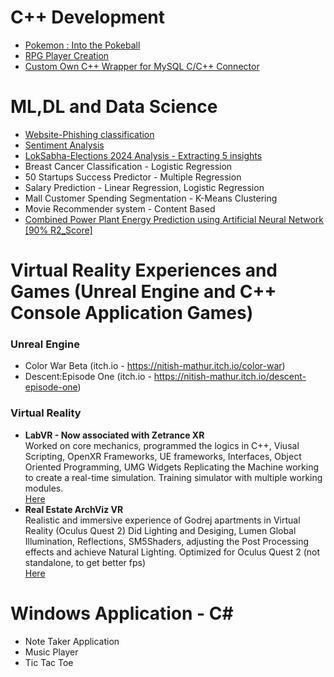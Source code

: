 # C++ Development
- [Pokemon : Into the Pokeball](https://github.com/mathur-nitish/Pokemon-Into-the-Pokeball)
- [RPG Player Creation](https://github.com/mathur-nitish/Projects/tree/main/Games/RPG%20Player%20Creation)
- [Custom Own C++ Wrapper for MySQL C/C++ Connector](https://github.com/mathur-nitish/Wrapper-for-MySQL---Structured-Query-Language)<br>

# ML,DL and Data Science
- [Website-Phishing classification](https://github.com/mathur-nitish/Website-Phishing-Classification/tree/main)<br>
- [Sentiment Analysis](https://github.com/mathur-nitish/Sentiment-Analysis)
- [LokSabha-Elections 2024 Analysis - Extracting 5 insights](https://github.com/mathur-nitish/LokSabha-Elections-2024-Analysis)
- Breast Cancer Classification - Logistic Regression<br>
- 50 Startups Success Predictor - Multiple Regression<br>
- Salary Prediction - Linear Regression, Logistic Regression<br>
- Mall Customer Spending Segmentation - K-Means Clustering
- Movie Recommender system - Content Based
- [Combined Power Plant Energy Prediction using Artificial Neural Network [90% R2_Score]](https://github.com/mathur-nitish/Combined-Power-Plant-Energy-Prediction-ANN-)


# Virtual Reality Experiences and Games (Unreal Engine and C++ Console Application Games)
### Unreal Engine

- Color War Beta (itch.io - https://nitish-mathur.itch.io/color-war)
- Descent:Episode One (itch.io - https://nitish-mathur.itch.io/descent-episode-one)

### Virtual Reality
* **LabVR -  Now associated with Zetrance XR** <br>
Worked on core mechanics, programmed the logics in C++, Viusal Scripting, OpenXR Frameworks, UE frameworks, Interfaces, Object Oriented Programming, UMG Widgets
Replicating the Machine working to create a real-time simulation. Training simulator with multiple working modules. <br>
[Here](https://www.linkedin.com/posts/mathur-nitish_ev-batterytech-innovation-activity-7136608419909648385-4_44?utm_source=share&utm_medium=member_desktop)
* **Real Estate ArchViz VR** <br>
Realistic and immersive experience of Godrej apartments in Virtual Reality (Oculus Quest 2)
Did Lighting and Desiging, Lumen Global Illumination, Reflections, SM5Shaders, adjusting the Post Processing effects and achieve Natural Lighting.
Optimized for Oculus Quest 2 (not standalone, to get better fps) <br>
[Here](https://www.linkedin.com/posts/mathur-nitish_godrejproperties-unrealengine5-virtualrealityexperience-activity-7100340100076630017-vmlo?utm_source=share&utm_medium=member_desktop)


# Windows Application - C#
- Note Taker Application
- Music Player
- Tic Tac Toe
